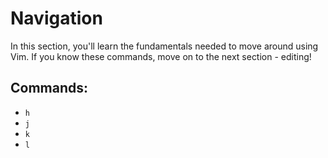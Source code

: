 # Navigation

In this section, you'll learn the fundamentals needed to move around using Vim. If you know these commands, move on to the next section - editing!

## Commands:
- `h`
- `j`
- `k`
- `l`